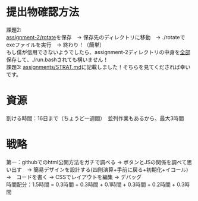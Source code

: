 # 提出物確認方法
課題2: <br>
[assignment-2/rotate](https://github.com/TrueRyoB/Nangokusoft-assignment/blob/main/assignment-2/rotate)を保存　→ 保存先のディレクトリに移動　→ ./rotateでexeファイルを実行　→ 終わり！（簡単）<br>
もし僕が信用できないようでしたら、assignment-2ディレクトリの中身を[全部](https://github.com/TrueRyoB/Nangokusoft-assignment/tree/main/assignment-2)保存して、./run.bashされても構いません！<br>
課題3:
[assignments/STRAT.md](https://github.com/TrueRyoB/Nangokusoft-assignment/blob/main/assignments/STRAT.md)に記載しました！そちらを見てくだされば幸いです。<br>

# 資源
割ける時間：16日まで（ちょうど一週間）　並列作業もあるから、最大3時間<br>

# 戦略
第一：githubでのhtml公開方法をガチで調べる → ボタンとJSの関係を調べて思い出す　→ 簡易デザインを設計する(四則演算+手前に戻る+初期化+イコール)　→　コードを書く → CSSでレイアウトを編集 → デバッグ<br>
時間配分：1.5時間 = 0.3時間 + 0.3時間 + 0.1時間 + 0.3時間 + 0.2時間 + 0.3時間<br>
